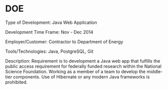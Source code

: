DOE
===

Type of Development: Java Web Application

Development Time Frame: Nov - Dec 2014

Employer/Customer: Contractor to Department of Energy

Tools/Technologies: Java, PostgreSQL, Git

Description: Requirement is to development a Java web app that fulfills the public access requirement for federally funded research within the National Science Foundation. Working as a member of a team to develop the middle-tier components. Use of Hibernate or any modern Java frameworks is prohibited. 
